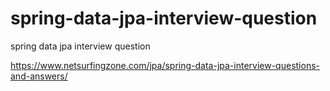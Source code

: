 # spring-data-jpa-interview-question
spring data jpa interview question

https://www.netsurfingzone.com/jpa/spring-data-jpa-interview-questions-and-answers/
